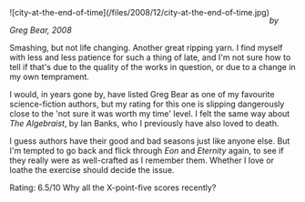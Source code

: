 <!--
.. title: City at the End of Time
.. slug: city-at-the-end-of-time
.. date: 2008-12-14 16:56:38-06:00
.. tags: media,book,fiction,science-fiction,novel,bear
-->

<span style="float: left">
![city-at-the-end-of-time](/files/2008/12/city-at-the-end-of-time.jpg)
</span>

*by Greg Bear, 2008*

Smashing, but not life changing. Another great ripping yarn. I find
myself with less and less patience for such a thing of late, and I'm not
sure how to tell if that's due to the quality of the works in question,
or due to a change in my own temprament.

I would, in years gone by, have listed Greg Bear as one of my favourite
science-fiction authors, but my rating for this one is slipping
dangerously close to the 'not sure it was worth my time' level. I felt
the same way about *The Algebraist*, by Ian Banks, who I previously have
also loved to death.

I guess authors have their good and bad seasons just like anyone else.
But I'm tempted to go back and flick through *Eon* and *Eternity* again,
to see if they really were as well-crafted as I remember them. Whether I
love or loathe the exercise should decide the issue.

Rating: 6.5/10 Why all the X-point-five scores recently?

<br style="clear: both" />
